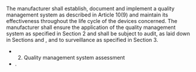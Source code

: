 The  manufacturer  shall  establish,  document  and  implement  a  quality  management  system  as  described  in Article  10(9)  and  maintain  its  effectiveness  throughout  the  life  cycle  of  the  devices  concerned.  The  manufacturer shall  ensure  the  application  of  the  quality  management  system  as  specified  in  Section  2  and  shall  be  subject  to audit, as laid down in Sections  and , and to surveillance as specified in Section 3.
- 2. Quality management system assessment
- . 